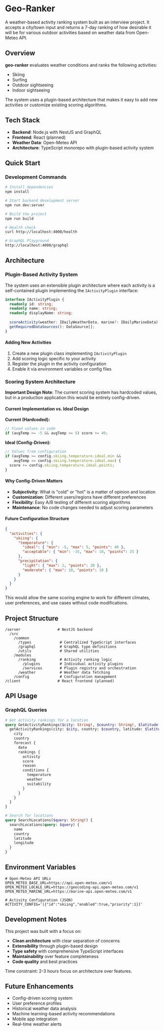 # Geo-Ranker

A weather-based activity ranking system built as an interview project. It accepts a city/town input and returns a 7-day ranking of how desirable it will be for various outdoor activities based on weather data from Open-Meteo API.

## Overview

**geo-ranker** evaluates weather conditions and ranks the following activities:
- Skiing
- Surfing
- Outdoor sightseeing
- Indoor sightseeing

The system uses a plugin-based architecture that makes it easy to add new activities or customize existing scoring algorithms.

## Tech Stack

- **Backend**: Node.js with NestJS and GraphQL
- **Frontend**: React (planned)
- **Weather Data**: Open-Meteo API
- **Architecture**: TypeScript monorepo with plugin-based activity system

## Quick Start

### Development Commands

```bash
# Install dependencies
npm install

# Start backend development server
npm run dev:server

# Build the project
npm run build

# Health check
curl http://localhost:4000/health

# GraphQL Playground
http://localhost:4000/graphql
```

## Architecture

### Plugin-Based Activity System

The system uses an extensible plugin architecture where each activity is a self-contained plugin implementing the `IActivityPlugin` interface:

```typescript
interface IActivityPlugin {
  readonly id: string;
  readonly name: string;
  readonly displayName: string;
  
  scoreActivity(weather: IDailyWeatherData, marine?: IDailyMarineData): IActivityScore;
  getRequiredDataSources(): DataSource[];
}
```

#### Adding New Activities

1. Create a new plugin class implementing `IActivityPlugin`
2. Add scoring logic specific to your activity
3. Register the plugin in the activity configuration
4. Enable it via environment variables or config files

### Scoring System Architecture

**Important Design Note**: The current scoring system has hardcoded values, but in a production application this would be entirely config-driven.

#### Current Implementation vs. Ideal Design

**Current (Hardcoded):**
```typescript
// Fixed values in code
if (avgTemp >= -5 && avgTemp <= 5) score += 40;
```

**Ideal (Config-Driven):**
```typescript
// Values from configuration
if (avgTemp >= config.skiing.temperature.ideal.min && 
    avgTemp <= config.skiing.temperature.ideal.max) {
  score += config.skiing.temperature.ideal.points;
}
```

#### Why Config-Driven Matters

- **Subjectivity**: What is "cold" or "hot" is a matter of opinion and location
- **Customization**: Different users/regions have different preferences
- **Flexibility**: Easy A/B testing of different scoring algorithms
- **Maintenance**: No code changes needed to adjust scoring parameters

#### Future Configuration Structure

```json
{
  "activities": {
    "skiing": {
      "temperature": {
        "ideal": { "min": -5, "max": 5, "points": 40 },
        "acceptable": { "min": -15, "max": 10, "points": 25 }
      },
      "precipitation": {
        "light": { "max": 2, "points": 20 },
        "moderate": { "max": 10, "points": 10 }
      }
    }
  }
}
```

This would allow the same scoring engine to work for different climates, user preferences, and use cases without code modifications.

## Project Structure

```
/server                 # NestJS backend
  /src
    /common
      /types             # Centralized TypeScript interfaces
      /graphql           # GraphQL type definitions
      /utils             # Shared utilities
    /modules
      /ranking           # Activity ranking logic
        /plugins         # Individual activity plugins
        /services        # Plugin registry and orchestration
      /weather           # Weather data fetching
    /config              # Configuration management
/client                 # React frontend (planned)
```

## API Usage

### GraphQL Queries

```graphql
# Get activity rankings for a location
query GetActivityRankings($city: String!, $country: String!, $latitude: Float!, $longitude: Float!) {
  getActivityRankings(city: $city, country: $country, latitude: $latitude, longitude: $longitude) {
    city
    country
    forecast {
      date
      rankings {
        activity
        score
        reason
        conditions {
          temperature
          weather
          suitability
        }
      }
    }
  }
}

# Search for locations
query SearchLocations($query: String!) {
  searchLocations(query: $query) {
    name
    country
    latitude
    longitude
  }
}
```

## Environment Variables

```env
# Open-Meteo API URLs
OPEN_METEO_BASE_URL=https://api.open-meteo.com/v1
OPEN_METEO_LOCALE_URL=https://geocoding-api.open-meteo.com/v1
OPEN_METEO_MARINE_URL=https://marine-api.open-meteo.com/v1

# Activity Configuration (JSON)
ACTIVITY_CONFIG='[{"id":"skiing","enabled":true,"priority":1}]'
```

## Development Notes

This project was built with a focus on:
- **Clean architecture** with clear separation of concerns
- **Extensibility** through plugin-based design
- **Type safety** with comprehensive TypeScript interfaces
- **Maintainability** over feature completeness
- **Code quality** and best practices

Time constraint: 2-3 hours focus on architecture over features.

## Future Enhancements

- Config-driven scoring system
- User preference profiles
- Historical weather data analysis
- Machine learning-based activity recommendations
- Mobile app integration
- Real-time weather alerts